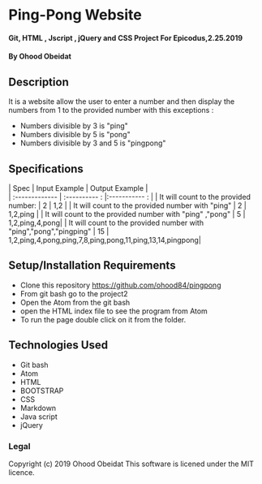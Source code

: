 # Ping-Pong Website

#### Git, HTML , Jscript , jQuery and CSS  Project For Epicodus,2.25.2019

#### By Ohood Obeidat

## Description

It is a website allow the user to enter a number and then display the numbers
from 1 to the provided number with this exceptions :
* Numbers divisible by 3 is "ping"
* Numbers divisible by 5 is "pong"
* Numbers divisible by 3 and 5 is "pingpong"

## Specifications

| Spec                        | Input Example   | Output Example    |     
| :-------------              | :----------   :  |:----------- :   |
| It will count to the provided number:   | 2  | 1,2  |
| It will count to the provided number with "ping"   | 2   | 1,2,ping      |
| It will count to the provided number with "ping" ,"pong"  | 5   | 1,2,ping,4,pong|
| It will count to the provided number with "ping","pong","pingping"  | 15  |       1,2,ping,4,pong,ping,7,8,ping,pong,11,ping,13,14,pingpong|


## Setup/Installation Requirements

* Clone this repository
 https://github.com/ohood84/pingpong
* From git bash go to the project2
* Open the Atom from the git bash
* open the HTML index file to see the program from Atom
* To run the page double click on it from the folder.


## Technologies Used
* Git bash
* Atom
* HTML
* BOOTSTRAP
* CSS
* Markdown
* Java script
* jQuery


### Legal
Copyright (c) 2019 Ohood Obeidat
This software is licened under the MIT licence.
